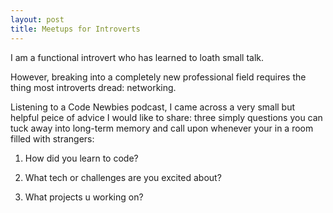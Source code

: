 ```yaml
---
layout: post
title: Meetups for Introverts
---
```


I am a functional introvert who has learned to loath small talk.

However, breaking into a completely new professional field requires the thing most introverts dread: networking.

Listening to a Code Newbies podcast, I came across a very small but helpful peice of advice I would like to share: three simply questions you can tuck away into long-term memory and call upon whenever your in a room filled with strangers:

1. How did you learn to code?

2. What tech or challenges are you excited about?

3. What projects u working on?
